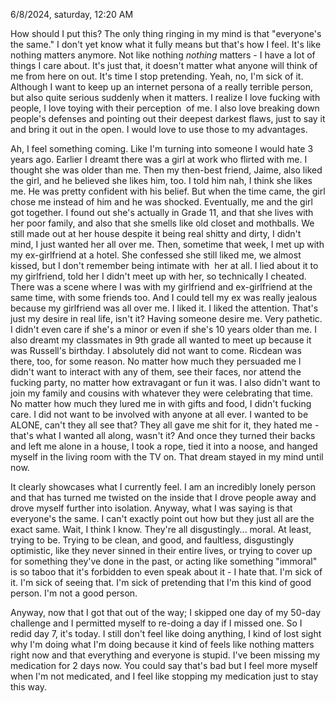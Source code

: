 6/8/2024, saturday, 12:20 AM

How should I put this? The only thing ringing in my mind is that "everyone's the same." I don't yet know what it fully means but that's how I feel. It's like nothing matters anymore. Not like nothing _nothing_ matters - I have a lot of things I care about. It's just that, it doesn't matter what anyone will think of me from here on out. It's time I stop pretending. Yeah, no, I'm sick of it. Although I want to keep up an internet persona of a really terrible person, but also quite serious suddenly when it matters. I realize I love fucking with people, I love toying with their perception  of me. I also love breaking down people's defenses and pointing out their deepest darkest flaws, just to say it and bring it out in the open. I would love to use those to my advantages.

Ah, I feel something coming. Like I'm turning into someone I would hate 3 years ago. Earlier I dreamt there was a girl at work who flirted with me. I thought she was older than me. Then my then-best friend, Jaime, also liked the girl, and he believed she likes him, too. I told him nah, I think she likes me. He was pretty confident with his belief. But when the time came, the girl chose me instead of him and he was shocked. Eventually, me and the girl got together. I found out she's actually in Grade 11, and that she lives with her poor family, and also that she smells like old closet and mothballs. We still made out at her house despite it being real shitty and dirty, I didn't mind, I just wanted her all over me. Then, sometime that week, I met up with my ex-girlfriend at a hotel. She confessed she still liked me, we almost kissed, but I don't remember being intimate with  her at all. I lied about it to my girlfriend, told her I didn't meet up with her, so technically I cheated. There was a scene where I was with my girlfriend and ex-girlfriend at the same time, with some friends too. And I could tell my ex was really jealous because my girlfriend was all over me. I liked it. I liked the attention. That's just my desire in real life, isn't it? Having someone desire me. Very pathetic. I didn't even care if she's a minor or even if she's 10 years older than me. I also dreamt my classmates in 9th grade all wanted to meet up because it was Russell's birthday. I absolutely did not want to come. Ricdean was there, too, for some reason. No matter how much they persuaded me I didn't want to interact with any of them, see their faces, nor attend the fucking party, no matter how extravagant or fun it was. I also didn't want to join my family and cousins with whatever they were celebrating that time. No matter how much they lured me in with gifts and food, I didn't fucking care. I did not want to be involved with anyone at all ever. I wanted to be ALONE, can't they all see that? They all gave me shit for it, they hated me - that's what I wanted all along, wasn't it? And once they turned their backs and left me alone in a house, I took a rope, tied it into a noose, and hanged myself in the living room with the TV on. That dream stayed in my mind until now.

It clearly showcases what I currently feel. I am an incredibly lonely person and that has turned me twisted on the inside that I drove people away and drove myself further into isolation. Anyway, what I was saying is that everyone's the same. I can't exactly point out how but they just all are the exact same. Wait, I think I know. They're all disgustingly... moral. At least, trying to be. Trying to be clean, and good, and faultless, disgustingly optimistic, like they never sinned in their entire lives, or trying to cover up for something they've done in the past, or acting like something "immoral" is so taboo that it's forbidden to even speak about it - I hate that. I'm sick of it. I'm sick of seeing that. I'm sick of pretending that I'm this kind of good person. I'm not a good person.

Anyway, now that I got that out of the way; I skipped one day of my 50-day challenge and I permitted myself to re-doing a day if I missed one. So I redid day 7, it's today. I still don't feel like doing anything, I kind of lost sight why I'm doing what I'm doing because it kind of feels like nothing matters right now and that everything and everyone is stupid. I've been missing my medication for 2 days now. You could say that's bad but I feel more myself when I'm not medicated, and I feel like stopping my medication just to stay this way.
